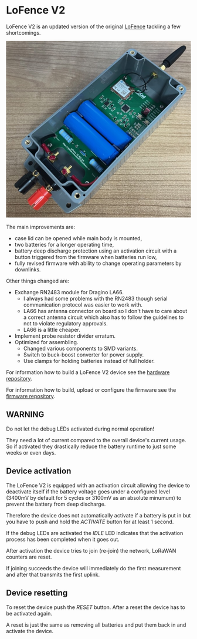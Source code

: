 # LoFence V2

LoFence V2 is an updated version of the original [LoFence](https://github.com/kiu/lofence/) tackling a few shortcomings.

![LoFence V2 opened](assets/REV0.4_opened.jpeg)

The main improvements are:

- case lid can be opened while main body is mounted,
- two batteries for a longer operating time,
- battery deep discharge protection using an activation circuit with a button triggered from the firmware when batteries run low,
- fully revised firmware with ability to change operating parameters by downlinks.

Other things changed are:

- Exchange RN2483 module for Dragino LA66.
  - I always had some problems with the RN2483 though serial communication protocol was easier to work with.
  - LA66 has antenna connector on board so I don't have to care about a correct antenna circuit which also has to follow the guidelines to not to violate regulatory approvals.
  - LA66 is a little cheaper.
- Implement probe resistor divider erratum.
- Optimized for assembling.
  - Changed various components to SMD variants.
  - Switch to buck-boost converter for power supply.
  - Use clamps for holding batteries instead of full holder.

For information how to build a LoFence V2 device see the [hardware repository](https://github.com/Alex9779/LoFence_Hardware).

For information how to build, upload or configure the firmware see the [firmware repository](https://github.com/Alex9779/LoFence_Firmware).

## WARNING

Do not let the debug LEDs activated during normal operation!

They need a lot of current compared to the overall device's current usage. So if activated they drastically reduce the battery runtime to just some weeks or even days.

## Device activation

The LoFence V2 is equipped with an activation circuit allowing the device to deactivate itself if the battery voltage goes under a configured level (3400mV by default for 5 cycles or 3100mV as an absolute minumum) to prevent the battery from deep discharge.

Therefore the device does not automatically activate if a battery is put in but you have to push and hold the *ACTIVATE* button for at least 1 second.

If the debug LEDs are activated the *IDLE* LED indicates that the activation process has been completed when it goes out.

After activation the device tries to join (re-join) the network, LoRaWAN counters are reset.

If joining succeeds the device will immediately do the first measurement and after that transmits the first uplink.

## Device resetting

To reset the device push the *RESET* button. After a reset the device has to be activated again.

A reset is just the same as removing all batteries and put them back in and activate the device.
